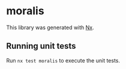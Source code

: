 # moralis

This library was generated with [Nx](https://nx.dev).

## Running unit tests

Run `nx test moralis` to execute the unit tests.
